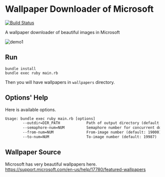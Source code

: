 # Wallpaper Downloader of Microsoft
[![Build Status](https://travis-ci.org/nwtgck/microsoft-wallpaper-downloader-ruby.svg?branch=master)](https://travis-ci.org/nwtgck/microsoft-wallpaper-downloader-ruby)

A wallpaper downloader of beautiful images in Microsoft

![demo1](demo_images/demo1.gif)

## Run

```
bundle install
bundle exec ruby main.rb 
```

Then you will have wallpapers in `wallpapers` directory.

## Options' Help

Here is available options.

```txt
Usage: bundle exec ruby main.rb [options]
        --outdir=DIR_PATH            Path of output directory (default: "wallpapers")
        --semaphore-num=NUM          Semaphore number for concurrent download (default: 10)
        --from-num=NUM               From-image number (default: 19000)
        --to-num=NUM                 To-image number (default: 19987)
```

## Wallpaper Source

Microsoft has very beautiful wallpapers here.  
<https://support.microsoft.com/en-us/help/17780/featured-wallpapers>